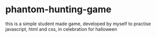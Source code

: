 # phantom-hunting-game
this is a simple student made game, developed by myself to practise javascript, html and css, in celebration for halloween
